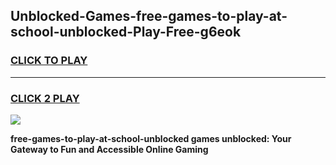 
## Unblocked-Games-free-games-to-play-at-school-unblocked-Play-Free-g6eok
<h3>
<a href="https://premium76.site?title=free-games-to-play-at-school-unblocked&ref=24M">CLICK TO PLAY</a></h3>
<hr>

<h3>
<a href="https://premium76.site?title=free-games-to-play-at-school-unblocked&ref=24M">CLICK 2 PLAY</a>
  
</h3>

<a href="https://premium76.site?title=free-games-to-play-at-school-unblocked&ref=24M"><img src="https://clearcache.store/games.png"></a>


**free-games-to-play-at-school-unblocked games unblocked: Your Gateway to Fun and Accessible Online Gaming**
